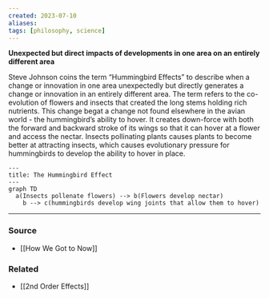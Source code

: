 ```yaml
---
created: 2023-07-10
aliases: 
tags: [philosophy, science]
---
```

**Unexpected but direct impacts of developments in one area on an entirely different area**

Steve Johnson coins the term “Hummingbird Effects” to describe when a change or innovation in one area unexpectedly but directly generates a change or innovation in an entirely different area. The term refers to the co-evolution of flowers and insects that created the long stems holding rich nutrients. This change begat a change not found elsewhere in the avian world - the hummingbird’s ability to hover. It creates down-force with both the forward and backward stroke of its wings so that it can hover at a flower and access the nectar. Insects pollinating plants causes plants to become better at attracting insects, which causes evolutionary pressure for hummingbirds to develop the ability to hover in place.

```mermaid
---
title: The Hummingbird Effect
---
graph TD
  a(Insects pollenate flowers) --> b(Flowers develop nectar)
	b --> c(hummingbirds develop wing joints that allow them to hover)
```

---
### Source
- [[How We Got to Now]]

### Related
- [[2nd Order Effects]]

